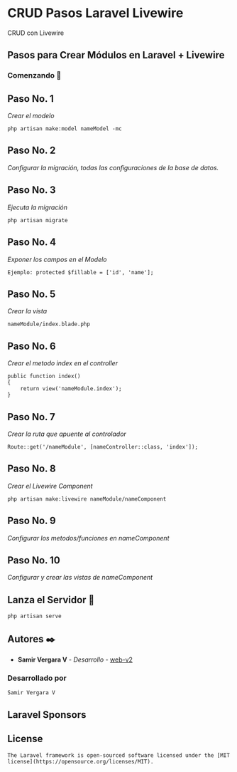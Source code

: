 # CRUD Pasos Laravel Livewire
CRUD con Livewire
## Pasos para Crear Módulos en Laravel + Livewire

### Comenzando 🚀

## Paso No. 1

_Crear el modelo_

```
php artisan make:model nameModel -mc
```

## Paso No. 2

_Configurar la migración, todas las configuraciones de la base de datos._

## Paso No. 3

_Ejecuta la migración_

```
php artisan migrate
```

## Paso No. 4

_Exponer los campos en el Modelo_

```
Ejemplo: protected $fillable = ['id', 'name'];
```

## Paso No. 5

_Crear la vista_

```
nameModule/index.blade.php
```

## Paso No. 6

_Crear el metodo index en el controller_

```
public function index()
{
    return view('nameModule.index');
}
```

## Paso No. 7

_Crear la ruta que apuente al controlador_

```
Route::get('/nameModule', [nameController::class, 'index']);
```

## Paso No. 8

_Crear el Livewire Component_

```
php artisan make:livewire nameModule/nameComponent
```

## Paso No. 9

_Configurar los metodos/funciones en nameComponent_

## Paso No. 10

_Configurar y crear las vistas de nameComponent_

## Lanza el Servidor 🚀

```
php artisan serve
```

## Autores ✒️

-   **Samir Vergara V** - _Desarrollo_ - [web-v2](https://github.com/web-v2)

### Desarrollado por

```
Samir Vergara V
```

## Laravel Sponsors

## License

    The Laravel framework is open-sourced software licensed under the [MIT license](https://opensource.org/licenses/MIT).
